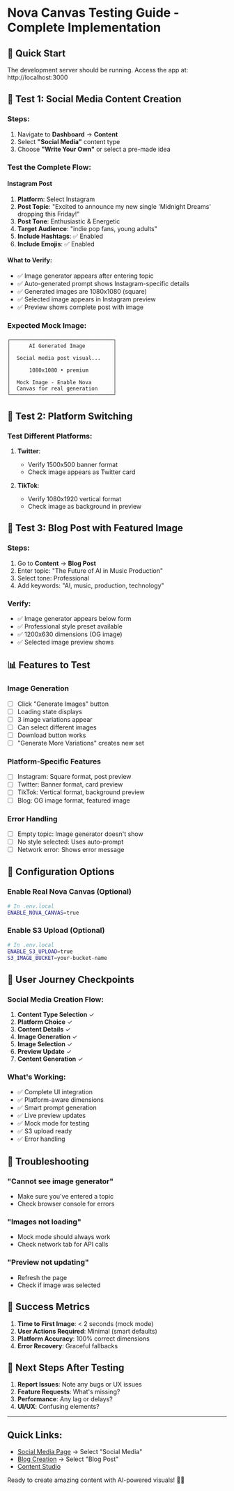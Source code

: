 # Nova Canvas Testing Guide - Complete Implementation

## 🚀 Quick Start

The development server should be running. Access the app at: http://localhost:3000

## 🧪 Test 1: Social Media Content Creation

### Steps:
1. Navigate to **Dashboard** → **Content**
2. Select **"Social Media"** content type
3. Choose **"Write Your Own"** or select a pre-made idea

### Test the Complete Flow:

#### Instagram Post
1. **Platform**: Select Instagram
2. **Post Topic**: "Excited to announce my new single 'Midnight Dreams' dropping this Friday!"
3. **Post Tone**: Enthusiastic & Energetic
4. **Target Audience**: "indie pop fans, young adults"
5. **Include Hashtags**: ✅ Enabled
6. **Include Emojis**: ✅ Enabled

#### What to Verify:
- ✅ Image generator appears after entering topic
- ✅ Auto-generated prompt shows Instagram-specific details
- ✅ Generated images are 1080x1080 (square)
- ✅ Selected image appears in Instagram preview
- ✅ Preview shows complete post with image

### Expected Mock Image:
```
┌─────────────────────────────────┐
│      AI Generated Image         │
│                                 │
│  Social media post visual...    │
│                                 │
│      1080x1080 • premium        │
│                                 │
│  Mock Image - Enable Nova       │
│  Canvas for real generation     │
└─────────────────────────────────┘
```

## 🧪 Test 2: Platform Switching

### Test Different Platforms:
1. **Twitter**: 
   - Verify 1500x500 banner format
   - Check image appears as Twitter card
   
2. **TikTok**:
   - Verify 1080x1920 vertical format
   - Check image as background in preview

## 🧪 Test 3: Blog Post with Featured Image

### Steps:
1. Go to **Content** → **Blog Post**
2. Enter topic: "The Future of AI in Music Production"
3. Select tone: Professional
4. Add keywords: "AI, music, production, technology"

### Verify:
- ✅ Image generator appears below form
- ✅ Professional style preset available
- ✅ 1200x630 dimensions (OG image)
- ✅ Selected image preview shows

## 📊 Features to Test

### Image Generation
- [ ] Click "Generate Images" button
- [ ] Loading state displays
- [ ] 3 image variations appear
- [ ] Can select different images
- [ ] Download button works
- [ ] "Generate More Variations" creates new set

### Platform-Specific Features
- [ ] Instagram: Square format, post preview
- [ ] Twitter: Banner format, card preview
- [ ] TikTok: Vertical format, background preview
- [ ] Blog: OG image format, featured image

### Error Handling
- [ ] Empty topic: Image generator doesn't show
- [ ] No style selected: Uses auto-prompt
- [ ] Network error: Shows error message

## 🔧 Configuration Options

### Enable Real Nova Canvas (Optional)
```bash
# In .env.local
ENABLE_NOVA_CANVAS=true
```

### Enable S3 Upload (Optional)
```bash
# In .env.local
ENABLE_S3_UPLOAD=true
S3_IMAGE_BUCKET=your-bucket-name
```

## 📱 User Journey Checkpoints

### Social Media Creation Flow:
1. **Content Type Selection** ✓
2. **Platform Choice** ✓
3. **Content Details** ✓
4. **Image Generation** ✓
5. **Image Selection** ✓
6. **Preview Update** ✓
7. **Content Generation** ✓

### What's Working:
- ✅ Complete UI integration
- ✅ Platform-aware dimensions
- ✅ Smart prompt generation
- ✅ Live preview updates
- ✅ Mock mode for testing
- ✅ S3 upload ready
- ✅ Error handling

## 🐛 Troubleshooting

### "Cannot see image generator"
- Make sure you've entered a topic
- Check browser console for errors

### "Images not loading"
- Mock mode should always work
- Check network tab for API calls

### "Preview not updating"
- Refresh the page
- Check if image was selected

## 🎯 Success Metrics

1. **Time to First Image**: < 2 seconds (mock mode)
2. **User Actions Required**: Minimal (smart defaults)
3. **Platform Accuracy**: 100% correct dimensions
4. **Error Recovery**: Graceful fallbacks

## 🚀 Next Steps After Testing

1. **Report Issues**: Note any bugs or UX issues
2. **Feature Requests**: What's missing?
3. **Performance**: Any lag or delays?
4. **UI/UX**: Confusing elements?

---

## Quick Links:
- [Social Media Page](http://localhost:3000/dashboard/content) → Select "Social Media"
- [Blog Creation](http://localhost:3000/dashboard/content) → Select "Blog Post"
- [Content Studio](http://localhost:3000/dashboard/content)

Ready to create amazing content with AI-powered visuals! 🎨✨ 